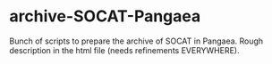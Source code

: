 # archive-SOCAT-Pangaea
Bunch of scripts to prepare the archive of SOCAT in Pangaea. Rough description in the html file (needs refinements EVERYWHERE).
